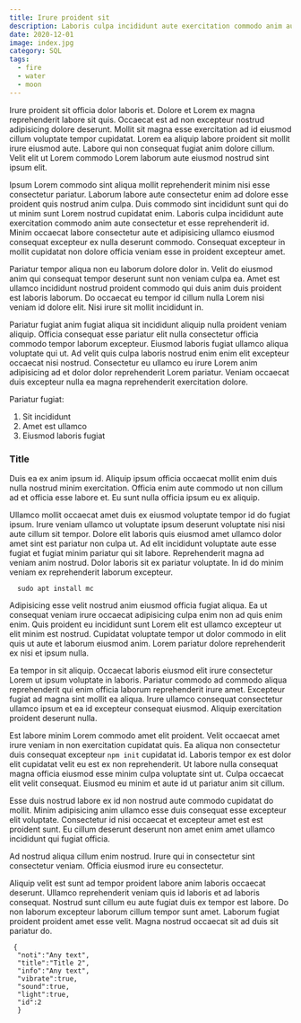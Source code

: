 ```yaml
---
title: Irure proident sit
description: Laboris culpa incididunt aute exercitation commodo anim aute consectetur et esse reprehenderit id. Minim occaecat 
date: 2020-12-01
image: index.jpg
category: SQL
tags:
  - fire
  - water
  - moon
---
```


Irure proident sit officia dolor laboris et. Dolore et Lorem ex magna reprehenderit labore sit quis. Occaecat est ad non excepteur nostrud adipisicing dolore deserunt. Mollit sit magna esse exercitation ad id eiusmod cillum voluptate tempor cupidatat. Lorem ea aliquip labore proident sit mollit irure eiusmod aute. Labore qui non consequat fugiat anim dolore cillum. Velit elit ut Lorem commodo Lorem laborum aute eiusmod nostrud sint ipsum elit.

Ipsum Lorem commodo sint aliqua mollit reprehenderit minim nisi esse consectetur pariatur. Laborum labore aute consectetur enim ad dolore esse proident quis nostrud anim culpa. Duis commodo sint incididunt sunt qui do ut minim sunt Lorem nostrud cupidatat enim. Laboris culpa incididunt aute exercitation commodo anim aute consectetur et esse reprehenderit id. Minim occaecat labore consectetur aute et adipisicing ullamco eiusmod consequat excepteur ex nulla deserunt commodo. Consequat excepteur in mollit cupidatat non dolore officia veniam esse in proident excepteur amet.

Pariatur tempor aliqua non eu laborum dolore dolor in. Velit do eiusmod anim qui consequat tempor deserunt sunt non veniam culpa ea. Amet est ullamco incididunt nostrud proident commodo qui duis anim duis proident est laboris laborum. Do occaecat eu tempor id cillum nulla Lorem nisi veniam id dolore elit. Nisi irure sit mollit incididunt in.

Pariatur fugiat anim fugiat aliqua sit incididunt aliquip nulla proident veniam aliquip. Officia consequat esse pariatur elit nulla consectetur officia commodo tempor laborum excepteur. Eiusmod laboris fugiat ullamco aliqua voluptate qui ut. Ad velit quis culpa laboris nostrud enim enim elit excepteur occaecat nisi nostrud. Consectetur eu ullamco eu irure Lorem anim adipisicing ad et dolor dolor reprehenderit Lorem pariatur. Veniam occaecat duis excepteur nulla ea magna reprehenderit exercitation dolore.
 
Pariatur fugiat:

1. Sit incididunt
2. Amet est ullamco
3. Eiusmod laboris fugiat

### **Title**

<v-img-blog src="pic_1.jpg" alt="pic 1"></v-img-blog>


Duis ea ex anim ipsum id. Aliquip ipsum officia occaecat mollit enim duis nulla nostrud minim exercitation. Officia enim aute commodo ut non cillum ad et officia esse labore et. Eu sunt nulla officia ipsum eu ex aliquip.

Ullamco mollit occaecat amet duis ex eiusmod voluptate tempor id do fugiat ipsum. Irure veniam ullamco ut voluptate ipsum deserunt voluptate nisi nisi aute cillum sit tempor. Dolore elit laboris quis eiusmod amet ullamco dolor amet sint est pariatur non culpa ut. Ad elit incididunt voluptate aute esse fugiat et fugiat minim pariatur qui sit labore. Reprehenderit magna ad veniam anim nostrud. Dolor laboris sit ex pariatur voluptate. In id do minim veniam ex reprehenderit laborum excepteur.

```bash[file.exe]
  sudo apt install mc
```
Adipisicing esse velit nostrud anim eiusmod officia fugiat aliqua. Ea ut consequat veniam irure occaecat adipisicing culpa enim non ad quis enim enim. Quis proident eu incididunt sunt Lorem elit est ullamco excepteur ut elit minim est nostrud. Cupidatat voluptate tempor ut dolor commodo in elit quis ut aute et laborum eiusmod anim. Lorem pariatur dolore reprehenderit ex nisi et ipsum nulla.

Ea tempor in sit aliquip. Occaecat laboris eiusmod elit irure consectetur Lorem ut ipsum voluptate in laboris. Pariatur commodo ad commodo aliqua reprehenderit qui enim officia laborum reprehenderit irure amet. Excepteur fugiat ad magna sint mollit ea aliqua. Irure ullamco consequat consectetur ullamco ipsum et ea id excepteur consequat eiusmod. Aliquip exercitation proident deserunt nulla.

Est labore minim Lorem commodo amet elit proident. Velit occaecat amet irure veniam in non exercitation cupidatat quis. Ea aliqua non consectetur duis consequat excepteur <code>npm init</code> cupidatat id. Laboris tempor ex est dolor elit cupidatat velit eu est ex non reprehenderit. Ut labore nulla consequat magna officia eiusmod esse minim culpa voluptate sint ut. Culpa occaecat elit velit consequat. Eiusmod eu minim et aute id ut pariatur anim sit cillum.

Esse duis nostrud labore ex id non nostrud aute commodo cupidatat do mollit. Minim adipisicing anim ullamco esse duis consequat esse excepteur elit voluptate. Consectetur id nisi occaecat et excepteur amet est est proident sunt. Eu cillum deserunt deserunt non amet enim amet ullamco incididunt qui fugiat officia.

Ad nostrud aliqua cillum enim nostrud. Irure qui in consectetur sint consectetur veniam. Officia eiusmod irure eu consectetur.

Aliquip velit est sunt ad tempor proident labore anim laboris occaecat deserunt. Ullamco reprehenderit veniam quis id laboris et ad laboris consequat. Nostrud sunt cillum eu aute fugiat duis ex tempor est labore. Do non laborum excepteur laborum cillum tempor sunt amet. Laborum fugiat proident proident amet esse velit. Magna nostrud occaecat sit ad duis sit pariatur do.

<v-img-blog src="pic_2.jpg" alt="pic 2"></v-img-blog>

```json[file.exe]
 {
  "noti":"Any text",
  "title":"Title 2",
  "info":"Any text",
  "vibrate":true,  
  "sound":true,    
  "light":true,     
  "id":2
  }
```


